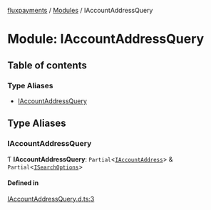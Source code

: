 [fluxpayments](../README.md) / [Modules](../modules.md) / IAccountAddressQuery

# Module: IAccountAddressQuery

## Table of contents

### Type Aliases

- [IAccountAddressQuery](IAccountAddressQuery.md#iaccountaddressquery)

## Type Aliases

### IAccountAddressQuery

Ƭ **IAccountAddressQuery**: `Partial`\<[`IAccountAddress`](../interfaces/IAccountAddress.IAccountAddress.md)\> & `Partial`\<[`ISearchOptions`](../interfaces/ISearchOptions.ISearchOptions.md)\>

#### Defined in

[IAccountAddressQuery.d.ts:3](https://github.com/fluxpayments1/fluxpayments_api_ts/blob/6c376cfc3c8c7c4ca0e0f4fd00e25765d4618bd7/src/types/flux_types/IAccountAddressQuery.d.ts#L3)
